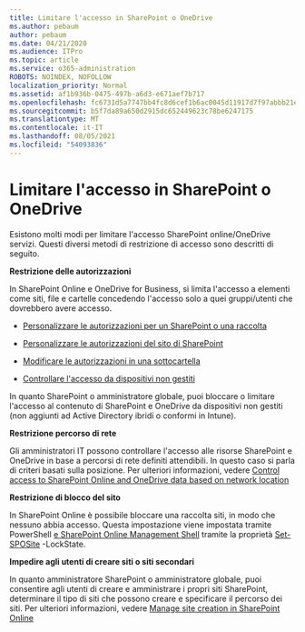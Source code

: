 ```yaml
---
title: Limitare l'accesso in SharePoint o OneDrive
ms.author: pebaum
author: pebaum
ms.date: 04/21/2020
ms.audience: ITPro
ms.topic: article
ms.service: o365-administration
ROBOTS: NOINDEX, NOFOLLOW
localization_priority: Normal
ms.assetid: af1b936b-0475-497b-a6d3-e671aef7b717
ms.openlocfilehash: fc6731d5a7747bb4fc8d6cef1b6ac0045d11917d7f97abbb21eea9613b1b1aa2
ms.sourcegitcommit: b5f7da89a650d2915dc652449623c78be6247175
ms.translationtype: MT
ms.contentlocale: it-IT
ms.lasthandoff: 08/05/2021
ms.locfileid: "54093836"
---
```

# <a name="restrict-access-in-sharepoint-or-onedrive"></a>Limitare l'accesso in SharePoint o OneDrive

Esistono molti modi per limitare l'accesso SharePoint online/OneDrive servizi. Questi diversi metodi di restrizione di accesso sono descritti di seguito. 

**Restrizione delle autorizzazioni**

In SharePoint Online e OneDrive for Business, si limita l'accesso a elementi come siti, file e cartelle concedendo l'accesso solo a quei gruppi/utenti che dovrebbero avere accesso.

- [Personalizzare le autorizzazioni per un SharePoint o una raccolta](https://support.office.com/article/Customize-permissions-for-a-SharePoint-list-or-library-02d770f3-59eb-4910-a608-5f84cc297782)

- [Personalizzare le autorizzazioni del sito di SharePoint](https://docs.microsoft.com/sharepoint/customize-sharepoint-site-permissions)

- [Modificare le autorizzazioni in una sottocartella](https://support.office.com/article/Change-the-permissions-on-a-subfolder-5427BD7C-F20A-4F75-8CF2-5359DD45A1A6)

- [Controllare l'accesso da dispositivi non gestiti](https://docs.microsoft.com/sharepoint/control-access-from-unmanaged-devices)

In quanto SharePoint o amministratore globale, puoi bloccare o limitare l'accesso al contenuto di SharePoint e OneDrive da dispositivi non gestiti (non aggiunti ad Active Directory ibridi o conformi in Intune).

**Restrizione percorso di rete**

Gli amministratori IT possono controllare l'accesso alle risorse SharePoint e OneDrive in base a percorsi di rete definiti attendibili. In questo caso si parla di criteri basati sulla posizione. Per ulteriori informazioni, vedere [Control access to SharePoint Online and OneDrive data based on network location](https://docs.microsoft.com/sharepoint/control-access-based-on-network-location)

**Restrizione di blocco del sito** 

In SharePoint Online è possibile bloccare una raccolta siti, in modo che nessuno abbia accesso. Questa impostazione viene impostata tramite PowerShell [e SharePoint Online Management Shell](https://docs.microsoft.com/powershell/sharepoint/sharepoint-online/connect-sharepoint-online?view=sharepoint-ps) tramite la proprietà [Set-SPOSite](https://docs.microsoft.com/powershell/module/sharepoint-online/set-sposite?view=sharepoint-ps) -LockState.

**Impedire agli utenti di creare siti o siti secondari**

In quanto amministratore SharePoint o amministratore globale, puoi consentire agli utenti di creare e amministrare i propri siti SharePoint, determinare il tipo di siti che possono creare e specificare il percorso dei siti. Per ulteriori informazioni, vedere [Manage site creation in SharePoint Online](https://docs.microsoft.com/sharepoint/manage-site-creation)

